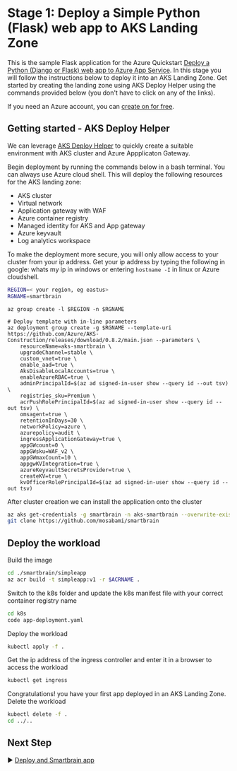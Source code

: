 # Stage 1: Deploy a Simple Python (Flask) web app to AKS Landing Zone

This is the sample Flask application for the Azure Quickstart [Deploy a Python (Django or Flask) web app to Azure App Service](https://docs.microsoft.com/en-us/azure/app-service/quickstart-python). In this stage you will follow the instructions below to deploy it into an AKS Landing Zone. Get started by creating the landing zone using AKS Deploy Helper using the commands provided below (you don't have to click on any of the links).


If you need an Azure account, you can [create on for free](https://azure.microsoft.com/en-us/free/).

## Getting started - AKS Deploy Helper

We can leverage [AKS Deploy Helper](https://github.com/Azure/AKS-Construction) to quickly create a suitable environment with AKS cluster and Azure Appplicaton Gateway.

Begin deployment by running the commands below in a bash terminal. You can always use Azure cloud shell. This will deploy the following resources for the AKS landing zone:
* AKS cluster
* Virtual network
* Application gateway with WAF
* Azure container registry
* Managed identity for AKS and App gateway
* Azure keyvault
* Log analytics workspace

To make the deployment more secure, you will only allow access to your cluster from your ip address. Get your ip address by typing the following in google: whats my ip in windows or entering `hostname -I` in linux or Azure cloudshell.

```bash
REGION=< your region, eg eastus>
RGNAME=smartbrain
```
```azurecli
az group create -l $REGION -n $RGNAME 

# Deploy template with in-line parameters 
az deployment group create -g $RGNAME --template-uri https://github.com/Azure/AKS-Construction/releases/download/0.8.2/main.json --parameters \
	resourceName=aks-smartbrain \
	upgradeChannel=stable \
	custom_vnet=true \
	enable_aad=true \
	AksDisableLocalAccounts=true \
	enableAzureRBAC=true \
	adminPrincipalId=$(az ad signed-in-user show --query id --out tsv) \
	registries_sku=Premium \
	acrPushRolePrincipalId=$(az ad signed-in-user show --query id --out tsv) \
	omsagent=true \
	retentionInDays=30 \
	networkPolicy=azure \
	azurepolicy=audit \
	ingressApplicationGateway=true \
	appGWcount=0 \
	appGWsku=WAF_v2 \
	appGWmaxCount=10 \
	appgwKVIntegration=true \
	azureKeyvaultSecretsProvider=true \
	createKV=true \
	kvOfficerRolePrincipalId=$(az ad signed-in-user show --query id --out tsv)
```

After cluster creation we can install the application onto the cluster

```bash
az aks get-credentials -g smartbrain -n aks-smartbrain --overwrite-existing
git clone https://github.com/mosabami/smartbrain
```

## Deploy the workload
Build the image
```bash
cd ./smartbrain/simpleapp
az acr build -t simpleapp:v1 -r $ACRNAME .
```
Switch to the k8s folder and update the k8s manifest file with your correct container registry name
```bash
cd k8s
code app-deployment.yaml
```
Deploy the workload
```bash
kubectl apply -f .
```
Get the ip address of the ingress controller and enter it in a browser to access the workload
```bash
kubectl get ingress 
```
Congratulations! you have your first app deployed in an AKS Landing Zone. Delete the workload
```bash
kubectl delete -f . 
cd ../..
```
## Next Step

:arrow_forward: [Deploy and Smartbrain app](../smartbrain/README.md)
